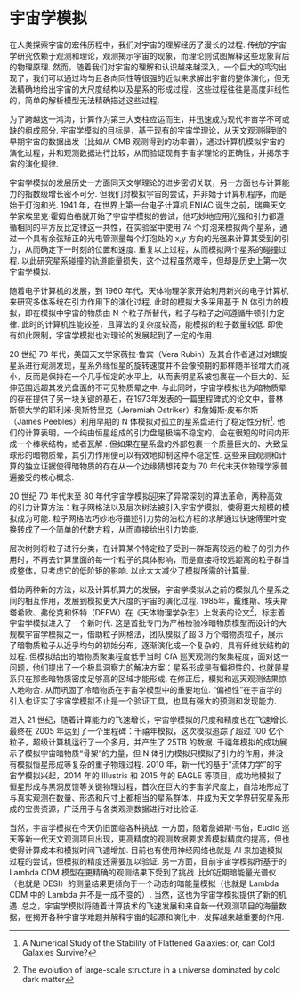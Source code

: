 # 宇宙学模拟

在人类探索宇宙的宏伟历程中，我们对宇宙的理解经历了漫长的过程. 传统的宇宙学研究依赖于观测和理论，观测揭示宇宙的现象，而理论则试图解释这些现象背后的物理原理. 然而，随着我们对宇宙的理解和认识越来越深入，一个巨大的鸿沟出现了，我们可以通过均匀且各向同性等很强的近似来求解出宇宙的整体演化，但无法精确地给出宇宙的大尺度结构以及星系的形成过程，这些过程往往是高度非线性的，简单的解析模型无法精确描述这些过程.

为了跨越这一鸿沟，计算作为第三大支柱应运而生，并迅速成为现代宇宙学不可或缺的组成部分. 宇宙学模拟的目标是，基于现有的宇宙学理论，从天文观测得到的早期宇宙的数据出发（比如从 CMB 观测得到的功率谱），通过计算机模拟宇宙的演化过程，并和观测数据进行比较，从而验证现有宇宙学理论的正确性，并揭示宇宙的演化规律. 

宇宙学模拟的发展历史一方面同天文学理论的进步密切关联，另一方面也与计算能力的指数级增长密不可分. 但我们对模拟宇宙的尝试，并非始于计算机程序，而是始于灯泡和光. 1941 年，在世界上第一台电子计算机 ENIAC 诞生之前，瑞典天文学家埃里克·霍姆伯格就开始了宇宙学模拟的尝试，他巧妙地应用光强和引力都遵循相同的平方反比定律这一共性，在实验室中使用 74 个灯泡来模拟两个星系，通过一个具有余弦矫正的光电管测量每个灯泡处的 x,y 方向的光强来计算其受到的引力，从而确定下一时刻的位置和速度. 重复以上过程，从而模拟两个星系的碰撞过程. 以此研究星系碰撞的轨道能量损失，这个过程虽然艰辛，但却是历史上第一次宇宙学模拟.

随着电子计算机的发展，到 1960 年代，天体物理学家开始利用新兴的电子计算机来研究多体系统在引力作用下的演化过程. 此时的模拟大多采用基于 N 体引力的模拟，即在模拟中宇宙的物质由 N 个粒子所替代，粒子与粒子之间遵循牛顿引力定律. 此时的计算机性能较差，且算法的复杂度较高，能模拟的粒子数量较低. 即使有如此限制，宇宙学模拟也对理论的发展起到了一定的作用. 

20 世纪 70 年代，美国天文学家薇拉·鲁宾（Vera Rubin）及其合作者通过对螺旋星系进行观测发现，星系外缘恒星的旋转速度并不会像预期的那样随半径增大而减小，反而是保持在一个几乎恒定的水平上，从而表明星系被包裹在一个巨大的、延伸范围远超其发光盘面的不可见物质晕之中. 与此同时，宇宙学模拟也为暗物质晕的存在提供了另一块关键的基石，在1973年发表的一篇里程碑式的论文中，普林斯顿大学的耶利米·奥斯特里克（Jeremiah Ostriker）和詹姆斯·皮布尔斯（James Peebles）利用早期的 N 体模拟对孤立的星系盘进行了稳定性分析[^1]. 他们的计算表明，一个纯由恒星组成的引力盘是极端不稳定的，会在很短的时间内形成一个棒状结构，或者瓦解 . 但如果在星系盘的外部包裹一个质量巨大的、大致呈球形的暗物质晕，其引力作用便可以有效地抑制这种不稳定性. 这些来自观测和计算的独立证据使得暗物质的存在从一个边缘猜想转变为 70 年代末天体物理学家普遍接受的核心概念.

[^1]: A Numerical Study of the Stability of Flattened Galaxies: or, can Cold Galaxies Survive?

20 世纪 70 年代末至 80 年代宇宙学模拟迎来了异常深刻的算法革命，两种高效的引力计算方法：粒子网格法以及层次树法被引入宇宙学模拟，使得更大规模的模拟成为可能. 粒子网格法巧妙地将描述引力势的泊松方程的求解通过快速傅里叶变换转成了一个简单的代数方程，从而直接给出引力势能. 

层次树则将粒子进行分类，在计算某个特定粒子受到一群距离较远的粒子的引力作用时，不再去计算里面的每一个粒子的具体影响，而是直接将较远距离的粒子群当成整体，只考虑它的低阶矩的影响. 以此大大减少了模拟所需的计算量. 

借助两种新的方法，以及计算机算力的发展，宇宙学模拟从之前的模拟几个星系之间的相互作用，发展到模拟更大尺度的宇宙的演化过程. 1985年，戴维斯、埃夫斯塔希欧、弗伦克和怀特（DEFW）在《天体物理学杂志》上发表的论文[^2]，标志着宇宙学模拟进入了一个新时代. 这是首批专门为严格检验冷暗物质模型而设计的大规模宇宙学模拟之一，借助粒子网格法，团队模拟了超 3 万个暗物质粒子，展示了暗物质粒子从近乎均匀的初始分布，逐渐演化成一个复杂的，具有纤维状结构的过程. 但模拟给出的暗物质聚集程度低于当时 CfA 巡天观测的聚集程度，面对这一问题，他们提出了一个极具洞察力的解决方案：星系形成是有偏袒性的，也就是星系只在那些暗物质密度足够高的区域才能形成. 在修正后，模拟和巡天观测结果惊人地吻合. 从而巩固了冷暗物质在宇宙学模型中的重要地位. “偏袒性”在宇宙学的引入也证实了宇宙学模拟不止是一个验证工具，也具有强大的预测和发现能力.

[^2]: The evolution of large-scale structure in a universe dominated by cold dark matter

进入 21 世纪，随着计算能力的飞速增长，宇宙学模拟的尺度和精度也在飞速增长. 最终在 2005 年达到了一个里程碑：千禧年模拟，这次模拟追踪了超过 100 亿个粒子，超级计算机运行了一个多月，并产生了 25TB 的数据. 千禧年模拟的成功展示了模拟宇宙暗物质“骨架”的力量，但 N 体引力模拟只模拟了引力的作用，并没有模拟恒星形成等复杂的重子物理过程. 2010 年，新一代的基于“流体力学”的宇宙学模拟兴起，2014 年的 Illustris 和 2015 年的 EAGLE 等项目，成功地模拟了恒星形成与黑洞反馈等关键物理过程，首次在巨大的宇宙学尺度上，自洽地形成了与真实观测在数量、形态和尺寸上都相当的星系群体，并成为天文学界研究星系形成的宝贵资源，广泛用于与各类观测数据进行对比验证.

当然，宇宙学模拟在今天仍旧面临各种挑战. 一方面，随着詹姆斯·韦伯，Euclid 巡天等新一代天文观测项目出现，更高精度的观测数据要求着模拟精度的提高，但也使得计算成本和模拟时间飞速增加. 目前也有使用神经网络也就是 AI 来加速模拟过程的尝试，但模拟的精度还需要加以验证. 另一方面，目前宇宙学模拟所基于的 Lambda CDM 模型在更精确的观测结果下受到了挑战. 比如近期暗能量光谱仪（也就是 DESI）的测量结果更倾向于一个动态的暗能量模拟（也就是 Lambda CDM 中的 Lambda 并不是一成不变的）. 当然，这也为宇宙学模拟提供了新的机遇. 总之，宇宙学模拟将随着计算技术的飞速发展和来自新一代观测项目的海量数据，在揭开各种宇宙学难题并解释宇宙的起源和演化中，发挥越来越重要的作用.


